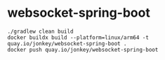 # websocket-spring-boot
```
./gradlew clean build
docker buildx build --platform=linux/arm64 -t quay.io/jonkey/websocket-spring-boot .
docker push quay.io/jonkey/websocket-spring-boot
```
